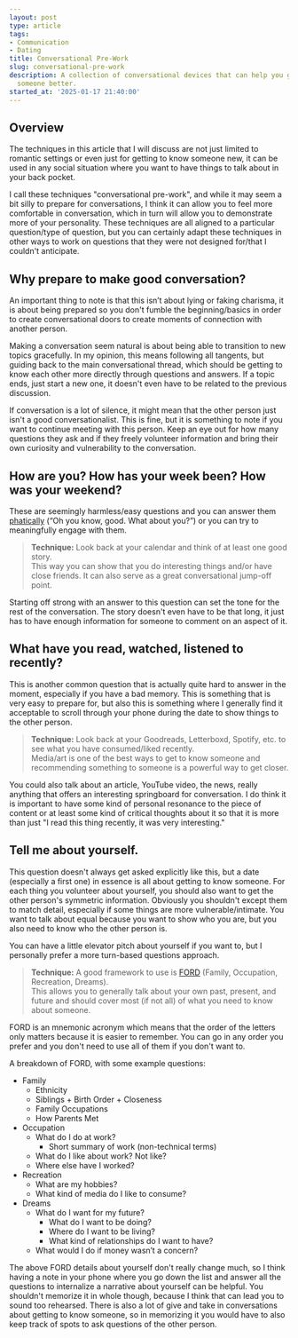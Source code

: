 ```yaml
---
layout: post
type: article
tags:
- Communication
- Dating
title: Conversational Pre-Work
slug: conversational-pre-work
description: A collection of conversational devices that can help you get to know
  someone better.
started_at: '2025-01-17 21:40:00'
---
```


## Overview

The techniques in this article that I will discuss are not just limited to romantic settings or even just for getting to know someone new, it can be used in any social situation where you want to have things to talk about in your back pocket. 

I call these techniques "conversational pre-work", and while it may seem a bit silly to prepare for conversations, I think it can allow you to feel more comfortable in conversation, which in turn will allow you to demonstrate more of your personality. These techniques are all aligned to a particular question/type of question, but you can certainly adapt these techniques in other ways to work on questions that they were not designed for/that I couldn't anticipate.

## Why prepare to make good conversation?

An important thing to note is that this isn’t about lying or faking charisma, it is about being prepared so you don't fumble the beginning/basics in order to create conversational doors to create moments of connection with another person.

Making a conversation seem natural is about being able to transition to new topics gracefully. In my opinion, this means following all tangents, but guiding back to the main conversational thread, which should be getting to know each other more directly through questions and answers.  If a topic ends, just start a new one, it doesn't even have to be related to the previous discussion. 

If conversation is a lot of silence, it might mean that the other person just isn't a good conversationalist. This is fine, but it is something to note if you want to continue meeting with this person. Keep an eye out for how many questions they ask and if they freely volunteer information and bring their own curiosity and vulnerability to the conversation.

## How are you? How has your week been? How was your weekend?

These are seemingly harmless/easy questions and you can answer them [phatically](https://en.wikipedia.org/wiki/Phatic_expression) (“Oh you know, good. What about you?”) or you can try to meaningfully engage with them.

> **Technique:** Look back at your calendar and think of at least one good story.  
> This way you can show that you do interesting things and/or have close friends. It can also serve as a great conversational jump-off point.

Starting off strong with an answer to this question can set the tone for the rest of the conversation. The story doesn't even have to be that long, it just has to have enough information for someone to comment on an aspect of it.

## What have you read, watched, listened to recently?

This is another common question that is actually quite hard to answer in the moment, especially if you have a bad memory. This is something that is very easy to prepare for, but also this is something where I generally find it acceptable to scroll through your phone during the date to show things to the other person.

> **Technique:** Look back at your Goodreads, Letterboxd, Spotify, etc. to see what you have consumed/liked recently.  
> Media/art is one of the best ways to get to know someone and recommending something to someone is a powerful way to get closer.

You could also talk about an article, YouTube video, the news, really anything that offers an interesting springboard for conversation. I do think it is important to have some kind of personal resonance to the piece of content or at least some kind of critical thoughts about it so that it is more than just "I read this thing recently, it was very interesting."

## Tell me about yourself.

This question doesn't always get asked explicitly like this, but a date (especially a first one) in essence is all about getting to know someone. For each thing you volunteer about yourself, you should also want to get the other person's symmetric information. Obviously you shouldn't except them to match detail, especially if some things are more vulnerable/intimate. You want to talk about equal because you want to show who you are, but you also need to know who the other person is.

You can have a little elevator pitch about yourself if you want to, but I personally prefer a more turn-based questions approach.

> **Technique:** A good framework to use is [FORD](https://socialself.com/blog/ford-method/) (Family, Occupation, Recreation, Dreams).  
> This allows you to generally talk about your own past, present, and future and should cover most (if not all) of what you need to know about someone.

FORD is an mnemonic acronym which means that the order of the letters only matters because it is easier to remember. You can go in any order you prefer and you don't need to use all of them if you don't want to.

A breakdown of FORD, with some example questions:
* Family
    * Ethnicity
    * Siblings + Birth Order + Closeness
    * Family Occupations
    * How Parents Met
* Occupation
    * What do I do at work?
        * Short summary of work (non-technical terms)
    * What do I like about work? Not like?
    * Where else have I worked?
* Recreation
    * What are my hobbies?
    * What kind of media do I like to consume?
* Dreams
    * What do I want for my future?
        * What do I want to be doing?
        * Where do I want to be living?
        * What kind of relationships do I want to have?
    * What would I do if money wasn’t a concern?

The above FORD details about yourself don't really change much, so I think having a note in your phone where you go down the list and answer all the questions to internalize a narrative about yourself can be helpful. You shouldn't memorize it in whole though, because I think that can lead you to sound too rehearsed. There is also a lot of give and take in conversations about getting to know someone, so in memorizing it you would have to also keep track of spots to ask questions of the other person.